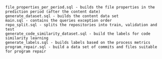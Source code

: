    file_properties_per_period.sql - builds the file properties in the prediction period (after the content date)
    generate_dataset.sql - builds the content data set
    main.sql - contains the queries exception order
    repo_split.sql - splits the repositories into train, validation and test
    generate_code_similarity_dataset.sql - build the labels for code similarity learning
    generate_labels.sql - builds labels based on the process metrics
    program_repair.sql - build a data set of commits and files suitable for program repair

